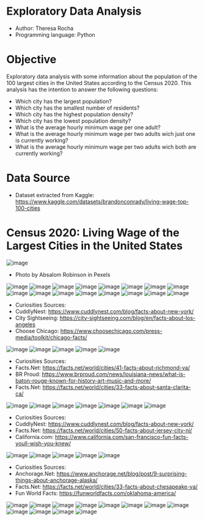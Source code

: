 # Exploratory Data Analysis

- Author: Theresa Rocha
- Programming language: Python

# Objective

Exploratory data analysis with some information about the population of the 100 largest cities in the United States according to the Census 2020.
This analysis has the intention to answer the following questions:

- Which city has the largest population?
- Which city has the smallest number of residents?
- Which city has the highest population density?
- Which city has the lowest population density?
- What is the average hourly minimum wage per one adult?
- What is the average hourly minimum wage per two adults wich just one is currently working?
- What is the average hourly minimum wage per two adults wich both are currently working?


# Data Source

- Dataset extracted from Kaggle: <https://www.kaggle.com/datasets/brandonconrady/living-wage-top-100-cities>

# Census 2020: Living Wage of the Largest Cities in the United States

![image](https://github.com/theresarocha/EDA_Living_Wage/assets/84404461/4d693be5-3eb0-4e89-9ba4-78d316ff65c4)
- Photo by Absalom Robinson in Pexels

![image](https://github.com/theresarocha/EDA_Living_Wage/assets/84404461/5fe26fb7-4a54-41cc-ad17-8ee0c2191a50)
![image](https://github.com/theresarocha/EDA_Living_Wage/assets/84404461/3b5c787e-0a26-4207-bc78-8b2d59a29289)
![image](https://github.com/theresarocha/EDA_Living_Wage/assets/84404461/fa8e39ac-1d7b-43de-83e5-3c59e72cee02)
![image](https://github.com/theresarocha/EDA_Living_Wage/assets/84404461/af160d66-ddcb-45e8-a6b3-c6512879b1c4)
![image](https://github.com/theresarocha/EDA_Living_Wage/assets/84404461/29cb1232-b56e-4ab3-9d33-676fcddf95c6)
![image](https://github.com/theresarocha/EDA_Living_Wage/assets/84404461/643458cf-165b-4277-a810-61708ffbbea3)
![image](https://github.com/theresarocha/EDA_Living_Wage/assets/84404461/746b4dfe-6bf1-468c-b4c2-96961949edcc)
![image](https://github.com/theresarocha/EDA_Living_Wage/assets/84404461/54e51ff0-9763-4ac4-a898-991c2004a655)
![image](https://github.com/theresarocha/EDA_Living_Wage/assets/84404461/e1a132c1-82df-42dd-ac36-5a669095321f)
![image](https://github.com/theresarocha/EDA_Living_Wage/assets/84404461/146361bc-848a-4cf4-89ba-544e4585edfa)
![image](https://github.com/theresarocha/EDA_Living_Wage/assets/84404461/96cb91cb-3fb7-4387-a1dd-becfabccdd2f)
![image](https://github.com/theresarocha/EDA_Living_Wage/assets/84404461/cb6fddf0-ccd6-4489-82ca-f994ecd5b72a)
![image](https://github.com/theresarocha/EDA_Living_Wage/assets/84404461/c9195b26-7624-4871-9405-d6bfd201bc0b)
![image](https://github.com/theresarocha/EDA_Living_Wage/assets/84404461/5ae01d5c-5ba3-4d40-87b6-ec11d7919fa9)
![image](https://github.com/theresarocha/EDA_Living_Wage/assets/84404461/78149c3c-a641-4971-98c4-c162d6688521)
![image](https://github.com/theresarocha/EDA_Living_Wage/assets/84404461/073fa8c7-c732-44a0-ad79-258fc25fe21d)

- Curiosities Sources:
- CuddlyNest: <https://www.cuddlynest.com/blog/facts-about-new-york/>
- City Sightseeing: <https://city-sightseeing.com/blog/en/facts-about-los-angeles>
- Choose Chicago: <https://www.choosechicago.com/press-media/toolkit/chicago-facts/>

![image](https://github.com/theresarocha/EDA_Living_Wage/assets/84404461/a8b2bb18-107a-4c30-9314-e55d019b2b19)
![image](https://github.com/theresarocha/EDA_Living_Wage/assets/84404461/ffbc49d2-4d9e-4a75-be9a-d170ac0e9082)
![image](https://github.com/theresarocha/EDA_Living_Wage/assets/84404461/d4b40170-2d96-4ab0-b1f3-84188cc369f3)
![image](https://github.com/theresarocha/EDA_Living_Wage/assets/84404461/0bb43b96-3db2-4d17-93c6-76aa3cc35154)
![image](https://github.com/theresarocha/EDA_Living_Wage/assets/84404461/9e24fbab-a65e-4ff1-8baa-ef12cd57f463)

- Curiosities Sources:
- Facts.Net: <https://facts.net/world/cities/41-facts-about-richmond-va/>
- BR Proud: <https://www.brproud.com/news/louisiana-news/what-is-baton-rouge-known-for-history-art-music-and-more/>
- Facts.Net: <https://facts.net/world/cities/33-facts-about-santa-clarita-ca/>

![image](https://github.com/theresarocha/EDA_Living_Wage/assets/84404461/d55bf64b-e1cb-4656-96b9-7a7948c295b6)
![image](https://github.com/theresarocha/EDA_Living_Wage/assets/84404461/adb0f11c-18e2-4721-9f9c-c61d575db50d)
![image](https://github.com/theresarocha/EDA_Living_Wage/assets/84404461/697073e9-7848-4f84-817b-e0db0c72c836)
![image](https://github.com/theresarocha/EDA_Living_Wage/assets/84404461/1996c45c-1bf1-4124-b41d-4fca4bf7b805)
![image](https://github.com/theresarocha/EDA_Living_Wage/assets/84404461/9d7f5fb8-7ad7-4d77-bcba-023ac4d552a6)
![image](https://github.com/theresarocha/EDA_Living_Wage/assets/84404461/be506609-c7cb-40e7-8203-362f17ca1227)
![image](https://github.com/theresarocha/EDA_Living_Wage/assets/84404461/a10b1331-5664-481a-a366-fe9413b8e440)

- Curiosities Sources:
- CuddlyNest: <https://www.cuddlynest.com/blog/facts-about-new-york/>
- Facts.Net: <https://facts.net/world/cities/50-facts-about-jersey-city-nj/>
- California.com: <https://www.california.com/san-francisco-fun-facts-youll-wish-you-knew/>

![image](https://github.com/theresarocha/EDA_Living_Wage/assets/84404461/00216c63-5da1-4c1a-9427-809337937845)
![image](https://github.com/theresarocha/EDA_Living_Wage/assets/84404461/f5d29a39-d341-4019-a59b-f873b4ec4440)
![image](https://github.com/theresarocha/EDA_Living_Wage/assets/84404461/90c9026f-2918-4b2b-81ed-f23c3e400753)
![image](https://github.com/theresarocha/EDA_Living_Wage/assets/84404461/c40b66d1-b7dc-4be6-b71e-240e9d0084ed)
![image](https://github.com/theresarocha/EDA_Living_Wage/assets/84404461/810499cf-03aa-46f6-9d6a-e02f8452e06f)

- Curiosities Sources:
- Anchorage.Net: <https://www.anchorage.net/blog/post/9-surprising-things-about-anchorage-alaska/>
- Facts.Net: <https://facts.net/world/cities/33-facts-about-chesapeake-va/>
- Fun World Facts: <https://funworldfacts.com/oklahoma-america/>

![image](https://github.com/theresarocha/EDA_Living_Wage/assets/84404461/089b60eb-8dfa-44bd-ae71-94579674ebfe)
![image](https://github.com/theresarocha/EDA_Living_Wage/assets/84404461/66cd45b8-7cca-48d3-8667-3947b00e6fa0)
![image](https://github.com/theresarocha/EDA_Living_Wage/assets/84404461/35a69876-ad84-48ce-8fe4-1ed3c966496f)
![image](https://github.com/theresarocha/EDA_Living_Wage/assets/84404461/d620c142-561b-4fad-8c11-5acedcca7795)
![image](https://github.com/theresarocha/EDA_Living_Wage/assets/84404461/8c08a735-32d4-441f-9938-31d8f2f92ee0)
![image](https://github.com/theresarocha/EDA_Living_Wage/assets/84404461/0b83d3db-5326-409a-813d-84154c5e82fa)
![image](https://github.com/theresarocha/EDA_Living_Wage/assets/84404461/d2ca7385-c805-4210-b2f2-d6039ee29801)
![image](https://github.com/theresarocha/EDA_Living_Wage/assets/84404461/269674e0-518a-466b-956c-122c45dfe743)
![image](https://github.com/theresarocha/EDA_Living_Wage/assets/84404461/3944e860-2465-48a3-8c16-6161d03e9bc6)
![image](https://github.com/theresarocha/EDA_Living_Wage/assets/84404461/63112b08-785f-4e0c-9fce-f55c21d22ff2)
![image](https://github.com/theresarocha/EDA_Living_Wage/assets/84404461/d11717c6-ab9c-4f20-aaf3-2ff16a9e2b7b)
![image](https://github.com/theresarocha/EDA_Living_Wage/assets/84404461/51e656f7-ac6c-4225-8563-de828e073860)








































